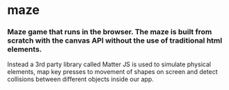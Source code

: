# maze

### Maze game that runs in the browser. The maze is built from scratch with the canvas API without the use of traditional html elements.
Instead a 3rd party library called Matter JS is used to simulate physical elements, map key presses to movement of shapes on screen
and detect collisions between different objects inside our app.
